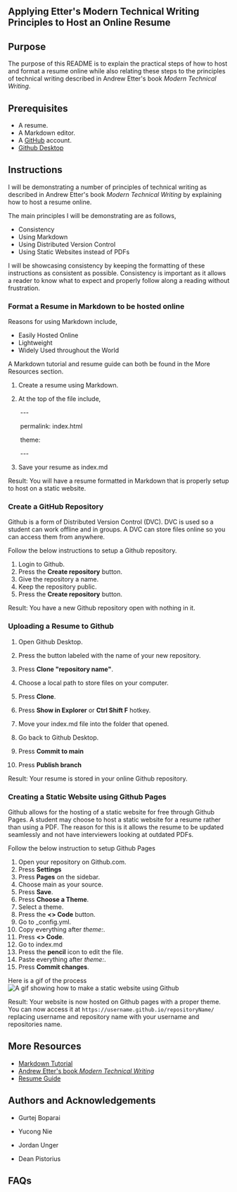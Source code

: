 ## Applying Etter's Modern Technical Writing Principles to Host an Online Resume

## Purpose

The purpose of this README is to explain the practical steps of how to host and format a resume online while also relating these steps to the principles of technical writing described in Andrew Etter's book _Modern Technical Writing_.

## Prerequisites

* A resume.
* A Markdown editor.
* A [GitHub](https://github.com/) account.
* [Github Desktop](https://desktop.github.com/)

## Instructions

I will be demonstrating a number of principles of technical writing as described in Andrew Etter's book _Modern Technical Writing_ by explaining how to host a resume online.

The main principles I will be demonstrating are as follows,

* Consistency
* Using Markdown
* Using Distributed Version Control
* Using Static Websites instead of PDFs

I will be showcasing consistency by keeping the formatting of these instructions as consistent as possible. Consistency is important as it allows a reader to know what to expect and properly follow along a reading without frustration.

### Format a Resume in Markdown to be hosted online

Reasons for using Markdown include,

* Easily Hosted Online
* Lightweight
* Widely Used throughout the World

A Markdown tutorial and resume guide can both be found in the More Resources section.

1) Create a resume using Markdown.

2) At the top of the file include, 

   ​	\---

   ​	permalink: index.html

   ​	theme:

   ​	\---

3) Save your resume as index.md

Result: You will have a resume formatted in Markdown that is properly setup to host on a static website.

### Create a GitHub Repository

Github is a form of Distributed Version Control (DVC). DVC is used so a student can work offline and in groups. A DVC can store files online so you can access them from anywhere.

Follow the below instructions to setup a Github repository.

1. Login to Github.
2. Press the **Create repository** button.
3. Give the repository a name.
4. Keep the repository public.
5. Press the **Create repository** button.

Result: You have a new Github repository open with nothing in it.

### Uploading a Resume to Github

1. Open Github Desktop.
2. Press the button labeled with the name of your new repository.
3. Press **Clone "repository name"**.
4. Choose a local path to store files on your computer.
5. Press **Clone**.

6. Press **Show in Explorer** or **Ctrl Shift F** hotkey.
7. Move your index.md file into the folder that opened.
8. Go back to Github Desktop.
9. Press **Commit to main**
10. Press **Publish branch**

Result: Your resume is stored in your online Github repository.

### Creating a Static Website using Github Pages

Github allows for the hosting of a static website for free through Github Pages. A student may choose to host a static website for a resume rather than using a PDF. The reason for this is it allows the resume to be updated seamlessly and not have interviewers looking at outdated PDFs.

Follow the below instruction to setup Github Pages

1. Open your repository on Github.com.
2. Press **Settings**
3. Press **Pages** on the sidebar.
4. Choose main as your source.
5. Press **Save**.
6. Press **Choose a Theme**.
7. Select a theme.
8. Press the **<> Code** button.
9. Go to _config.yml.
10. Copy everything after _theme:_.
11. Press **<> Code**.
12. Go to index.md
13. Press the **pencil** icon to edit the file.
14. Paste everything after *theme:*.
15. Press **Commit changes**.

Here is a gif of the process
![A gif showing how to make a static website using Github](gifs/First_Gif.gif)

Result: Your website is now hosted on Github pages with a proper theme. You can now access it at `https://username.github.io/repositoryName/` replacing username and repository name with your username and repositories name.

## More Resources

* [Markdown Tutorial](https://www.markdowntutorial.com/)
* [Andrew Etter's book _Modern Technical Writing_](https://www.amazon.ca/Modern-Technical-Writing-Introduction-Documentation-ebook/dp/B01A2QL9SS)
* [Resume Guide](https://umanitoba.ca/student/careerservices/media/Resume.pdf)

## Authors and Acknowledgements

* Gurtej Boparai

* Yucong Nie

* Jordan Unger

* Dean Pistorius

## FAQs
